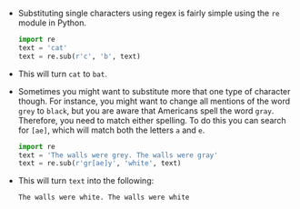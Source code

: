 - Substituting single characters using regex is fairly simple using the `re` module in Python.

    ```python
    import re
    text = 'cat'
    text = re.sub(r'c', 'b', text)
    ```

- This will turn `cat` to `bat`.

- Sometimes you might want to substitute more that one type of character though. For instance, you might want to change all mentions of the word `grey` to `black`, but you are aware that Americans spell the word `gray`. Therefore, you need to match either spelling. To do this you can search for `[ae]`, which will match both the letters `a` and `e`.

    ```python
    import re
    text = 'The walls were grey. The walls were gray'
    text = re.sub(r'gr[ae]y', 'white', text)
    ```

- This will turn `text` into the following:

  ```python
  The walls were white. The walls were white
  ```
